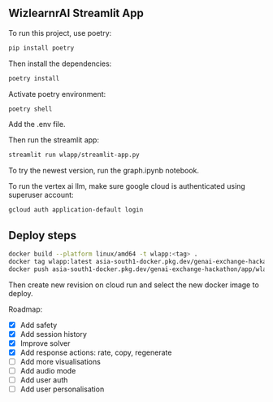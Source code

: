 ## WizlearnrAI Streamlit App

To run this project, use poetry:
```bash
pip install poetry
```

Then install the dependencies:
```bash
poetry install
```

Activate poetry environment:
```bash
poetry shell
```

Add the .env file.

Then run the streamlit app:
```bash
streamlit run wlapp/streamlit-app.py
```

To try the newest version, run the graph.ipynb notebook. 

To run the vertex ai llm, make sure google cloud is authenticated using superuser account:
```bash
gcloud auth application-default login
```

## Deploy steps

```bash
docker build --platform linux/amd64 -t wlapp:<tag> .
docker tag wlapp:latest asia-south1-docker.pkg.dev/genai-exchange-hackathon/app/wlapp:<tag>
docker push asia-south1-docker.pkg.dev/genai-exchange-hackathon/app/wlapp:<tag>
```

Then create new revision on cloud run and select the new docker image to deploy.

Roadmap:
- [x] Add safety
- [x] Add session history
- [x] Improve solver
- [x] Add response actions: rate, copy, regenerate
- [ ] Add more visualisations
- [ ] Add audio mode
- [ ] Add user auth
- [ ] Add user personalisation
